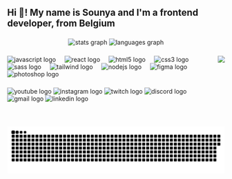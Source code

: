 <h2 align="left">Hi 👋! My name is Sounya and I'm a frontend developer, from Belgium</h2>

###

<div align="center">
  <img src="https://github-readme-stats.vercel.app/api?username=sounyatje&hide_title=false&hide_rank=false&show_icons=true&include_all_commits=true&count_private=true&disable_animations=false&theme=dracula&locale=en&hide_border=false" height="150" alt="stats graph" />
  <img src="https://github-readme-stats.vercel.app/api/top-langs?username=sounyatje&locale=en&hide_title=false&layout=compact&card_width=320&langs_count=5&theme=dracula&hide_border=false" height="150" alt="languages graph" />
</div>


###

<img align="right" height="150" src="https://media.tenor.com/WDX559D8F_kAAAAi/wow-%E4%BA%86%E8%A7%A3.gif"  />

###

<div align="left">
  <img src="https://upload.wikimedia.org/wikipedia/commons/6/6a/JavaScript-logo.png" height="30" alt="javascript logo" />
  <img width="12" />
  <img src="https://upload.wikimedia.org/wikipedia/commons/a/a7/React-icon.svg" height="30" alt="react logo" />
  <img width="12" />
  <img src="https://upload.wikimedia.org/wikipedia/commons/6/61/HTML5_logo_and_wordmark.svg" height="30" alt="html5 logo" />
  <img width="12" />
  <img src="https://upload.wikimedia.org/wikipedia/commons/d/d5/CSS3_logo_and_wordmark.svg" height="30" alt="css3 logo" />
  <img width="12" />
  <img src="https://upload.wikimedia.org/wikipedia/commons/9/96/Sass_Logo_Color.svg" height="30" alt="sass logo" />
  <img width="12" />
  <img src="https://upload.wikimedia.org/wikipedia/commons/d/d5/Tailwind_CSS_Logo.svg" height="30" alt="tailwind logo" />
  <img width="12" />
  <img src="https://upload.wikimedia.org/wikipedia/commons/d/d9/Node.js_logo.svg" height="30" alt="nodejs logo" />
  <img width="12" />
  <img src="https://upload.wikimedia.org/wikipedia/commons/3/33/Figma-logo.svg" height="30" alt="figma logo" />
  <img width="12" />
  <img src="https://upload.wikimedia.org/wikipedia/commons/a/af/Adobe_Photoshop_CC_icon.svg" height="30" alt="photoshop logo" />
  <img width="12" />
</div>


###

<div align="left">
  <img src="https://img.shields.io/static/v1?message=Youtube&logo=youtube&label=&color=FF0000&logoColor=white&labelColor=&style=for-the-badge" height="35" alt="youtube logo"  />
  <img src="https://img.shields.io/static/v1?message=Instagram&logo=instagram&label=&color=E4405F&logoColor=white&labelColor=&style=for-the-badge" height="35" alt="instagram logo"  />
  <img src="https://img.shields.io/static/v1?message=Twitch&logo=twitch&label=&color=9146FF&logoColor=white&labelColor=&style=for-the-badge" height="35" alt="twitch logo"  />
  <img src="https://img.shields.io/static/v1?message=Discord&logo=discord&label=&color=7289DA&logoColor=white&labelColor=&style=for-the-badge" height="35" alt="discord logo"  />
  <img src="https://img.shields.io/static/v1?message=Gmail&logo=gmail&label=&color=D14836&logoColor=white&labelColor=&style=for-the-badge" height="35" alt="gmail logo"  />
  <img src="https://img.shields.io/static/v1?message=LinkedIn&logo=linkedin&label=&color=0077B5&logoColor=white&labelColor=&style=for-the-badge" height="35" alt="linkedin logo"  />
</div>

###

<br clear="both">

![snake gif](https://github.com/sounyatje/sounyatje-readme/blob/output/github-snake.svg)

###
